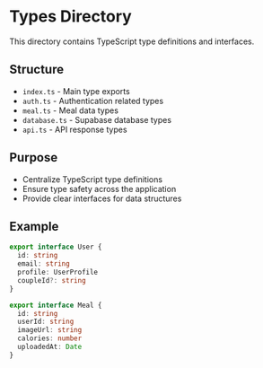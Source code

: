# Types Directory

This directory contains TypeScript type definitions and interfaces.

## Structure
- `index.ts` - Main type exports
- `auth.ts` - Authentication related types
- `meal.ts` - Meal data types
- `database.ts` - Supabase database types
- `api.ts` - API response types

## Purpose
- Centralize TypeScript type definitions
- Ensure type safety across the application
- Provide clear interfaces for data structures

## Example
```typescript
export interface User {
  id: string
  email: string
  profile: UserProfile
  coupleId?: string
}

export interface Meal {
  id: string
  userId: string
  imageUrl: string
  calories: number
  uploadedAt: Date
}
``` 